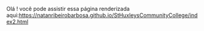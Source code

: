 Olá !  você pode assistir essa página renderizada aqui:https://natanribeirobarbosa.github.io/StHuxleysCommunityCollege/index2.html
